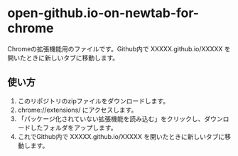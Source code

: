 # open-github.io-on-newtab-for-chrome
Chromeの拡張機能用のファイルです。Github内で XXXXX.github.io/XXXXX を開いたときに新しいタブに移動します。
<h2>使い方</h2>
<ol>
  <li>このリポジトリのzipファイルをダウンロードします。</li>
  <li>chrome://extensions/ にアクセスします。</li>
  <li>「パッケージ化されていない拡張機能を読み込む」をクリックし、ダウンロードしたフォルダをアップします。</li>
  <li>これでGithub内で XXXXX.github.io/XXXXX を開いたときに新しいタブに移動します。</li>
</ol>
